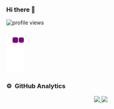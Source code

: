 ### Hi there 👋


<!--
**AbdullmenemFayez/AbdullmenemFayez** is a ✨ _special_ ✨ repository because its `README.md` (this file) appears on your GitHub profile.

Here are some ideas to get you started:

- 🔭 I’m currently working on ...
- 🌱 I’m currently learning ...
- 👯 I’m looking to collaborate on ...
- 🤔 I’m looking for help with ...
- 💬 Ask me about ...
- 📫 How to reach me: ...
- 😄 Pronouns: ...
- ⚡ Fun fact: ...
-->
<img alt = "profile views" src="https://komarev.com/ghpvc/?username=AbdullmenemFayez&color=brightgreen"> 


![snake gif](https://github.com/AbdullmenemFayez/AbdullmenemFayez/blob/output/github-contribution-grid-snake.gif)

### ⚙️ &nbsp;GitHub Analytics

<p align="center">
<a href="https://github.com/AbdullmenemFayez">
  <img height="180em" src="https://github-readme-stats-eight-theta.vercel.app/api?username=AbdullmenemFayez&show_icons=true&theme=gotham&include_all_commits=true&count_private=true"/>
  <img height="180em" src="https://github-readme-stats-eight-theta.vercel.app/api/top-langs/?username=AbdullmenemFayez&layout=compact&langs_count=8&theme=gotham"/>

</a>
</p>


